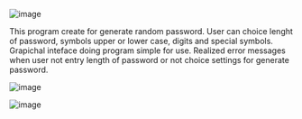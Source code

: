 ![image](https://github.com/DrDowellsHead/Password-Generator/assets/64928875/547dc161-ecd5-4b32-a569-0d4a2315e50d)


This program create for generate random password. User can choice lenght of password, symbols upper or lower case, digits and special symbols.
Grapichal inteface doing program simple for use.
Realized error messages when user not entry length of password or not choice settings for generate password.

![image](https://github.com/DrDowellsHead/Password-Generator/assets/64928875/6c36f493-ef00-4a64-9151-ecc7d9eacb96)

![image](https://github.com/DrDowellsHead/Password-Generator/assets/64928875/385de6f4-285f-48d9-91b1-9edf3e97e1ee)
